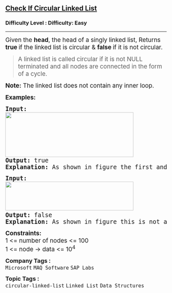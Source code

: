 <h2><a href="https://www.geeksforgeeks.org/problems/circular-linked-list/1?page=3&category=Linked%20List&difficulty=Easy&sortBy=latest">Check If Circular Linked List</a></h2><h3>Difficulty Level : Difficulty: Easy</h3><hr><div class="problems_problem_content__Xm_eO"><p><span style="font-size: 14pt;">Given the <strong>head</strong>, the head of a singly linked list, Returns <strong>true </strong>if the linked list is circular &amp; <strong>false </strong>if it is not circular.</span></p>
<blockquote>
<p><span style="font-size: 14pt;"> A linked list is called circular if it is not NULL terminated and all nodes are connected in the form of a cycle.&nbsp;</span></p>
</blockquote>
<p><span style="font-size: 14pt;"><strong>Note:</strong> The linked list does not contain any inner loop.</span></p>
<p><span style="font-size: 14pt;"><strong>Examples:</strong></span></p>
<pre><span style="font-size: 14pt;"><strong>Input: </strong><br><img src="https://media.geeksforgeeks.org/img-practice/prod/addEditProblem/700172/Web/Other/blobid2_1720504073.png" width="400" height="140"><br><strong>Output: </strong>true<br><strong>Explanation: </strong>As shown in figure the first and last node is connected, i.e. 5 --&gt; 2<br></span></pre>
<pre><span style="font-size: 14pt;"><strong>Input: </strong><br></span><span style="font-size: 14pt;"><img src="https://media.geeksforgeeks.org/img-practice/prod/addEditProblem/700172/Web/Other/blobid3_1720504109.png" width="400" height="90"> <br><strong>Output: </strong>false<br><strong>Explanation: </strong>As shown in figure this is not a circular linked list.</span></pre>
<p><span style="font-size: 14pt;"><strong>Constraints:</strong><br>1 &lt;= number of nodes &lt;= 100<br>1 &lt;= node -&gt; data &lt;= 10<sup>4</sup><br></span></p></div><p><span style=font-size:18px><strong>Company Tags : </strong><br><code>Microsoft</code>&nbsp;<code>MAQ Software</code>&nbsp;<code>SAP Labs</code>&nbsp;<br><p><span style=font-size:18px><strong>Topic Tags : </strong><br><code>circular-linked-list</code>&nbsp;<code>Linked List</code>&nbsp;<code>Data Structures</code>&nbsp;